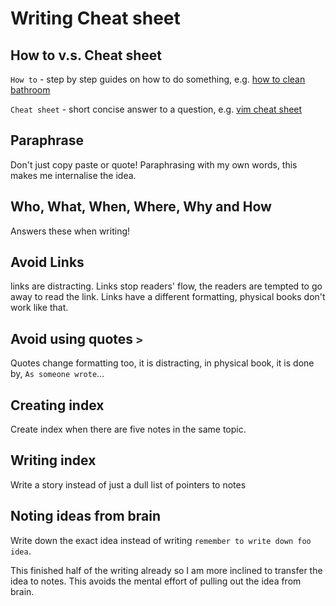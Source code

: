 # Writing Cheat sheet

## How to v.s. Cheat sheet

`How to` - step by step guides on how to do something,
e.g. [how to clean bathroom](how-to-clean-bathroom.md)

`Cheat sheet` - short concise answer to a question,
e.g. [vim cheat sheet](cheat-sheet-vim.md)

## Paraphrase

Don't just copy paste or quote! Paraphrasing with my own words, this makes me internalise the idea.

## Who, What, When, Where, Why and How

Answers these when writing!

## Avoid Links

links are distracting. Links stop readers' flow, the readers are tempted to go away to read the link. Links have a different formatting, physical books don't work like that.

## Avoid using quotes `>`

Quotes change formatting too, it is distracting, in physical book, it is done by, `As someone wrote`...

## Creating index

Create index when there are five notes in the same topic.

## Writing index

Write a story instead of just a dull list of pointers to notes

## Noting ideas from brain

Write down the exact idea instead of writing `remember to write down foo idea`.

This finished half of the writing already so I am more inclined to transfer the idea to notes. This avoids the mental effort of pulling out the idea from brain.
